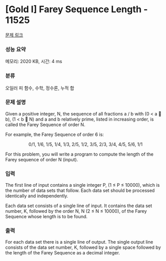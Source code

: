 # [Gold I] Farey Sequence Length - 11525 

[문제 링크](https://www.acmicpc.net/problem/11525) 

### 성능 요약

메모리: 2020 KB, 시간: 4 ms

### 분류

오일러 피 함수, 수학, 정수론, 누적 합

### 문제 설명

<p>Given a positive integer, N, the sequence of all fractions a / b with (0 < a  b), (1 < b  N) and a and b relatively prime, listed in increasing order, is called the Farey Sequence of order N.</p>

<p>For example, the Farey Sequence of order 6 is:</p>

<p style="text-align: center;">0/1, 1/6, 1/5, 1/4, 1/3, 2/5, 1/2, 3/5, 2/3, 3/4, 4/5, 5/6, 1/1</p>

<p>For this problem, you will write a program to compute the length of the Farey sequence of order N (input). </p>

### 입력 

 <p>The first line of input contains a single integer P, (1 ≤ P ≤ 10000), which is the number of data sets that follow. Each data set should be processed identically and independently.</p>

<p>Each data set consists of a single line of input. It contains the data set number, K, followed by the order N, N (2 ≤ N ≤ 10000), of the Farey Sequence whose length is to be found.</p>

### 출력 

 <p>For each data set there is a single line of output. The single output line consists of the data set number, K, followed by a single space followed by the length of the Farey Sequence as a decimal integer.</p>

